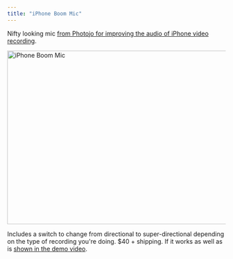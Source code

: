 ```yaml
---
title: "iPhone Boom Mic"
---
```

<p>Nifty looking mic <a href="https://photojojo.com/store/awesomeness/iphone-boom-mic/">from Photojo for improving the audio of iPhone video recording</a>.</p>
<p><a href="https://chrisenns.com/wp-content/uploads/2012/07/iphone-boom-mic.jpg"><img src="https://chrisenns.com/wp-content/uploads/2012/07/iphone-boom-mic-600x400.jpg" alt="iPhone Boom Mic" title="iPhone Boom Mic" width="600" height="400" class="aligncenter size-large wp-image-20610" /></a></p>
<p>Includes a switch to change from directional to super-directional depending on the type of recording you're doing. $40 + shipping. If it works as well as is <a href="https://photojojo.com/store/awesomeness/iphone-boom-mic/">shown in the demo video</a>.</p>
